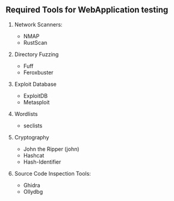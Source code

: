 ## Required Tools for WebApplication testing

1. Network Scanners:
    - NMAP
    - RustScan

2. Directory Fuzzing
    - Fuff
    - Feroxbuster

3. Exploit Database
    - ExploitDB
    - Metasploit

4. Wordlists
    - seclists

5. Cryptography
    - John the Ripper (john)
    - Hashcat
    - Hash-Identifier

6. Source Code Inspection Tools:
    - Ghidra
    - Ollydbg
